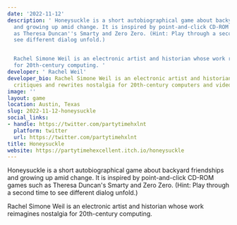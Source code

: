 ```yaml
---
date: '2022-11-12'
description: ' Honeysuckle is a short autobiographical game about backyard friendships
  and growing up amid change. It is inspired by point-and-click CD-ROM games such
  as Theresa Duncan''s Smarty and Zero Zero. (Hint: Play through a second time to
  see different dialog unfold.)


  Rachel Simone Weil is an electronic artist and historian whose work reimagines nostalgia
  for 20th-century computing. '
developer: ' Rachel Weil'
developer_bio: Rachel Simone Weil is an electronic artist and historian whose work
  critiques and rewrites nostalgia for 20th-century computers and video games.
image: ''
layout: game
location: Austin, Texas
slug: 2022-11-12-honeysuckle
social_links:
- handle: https://twitter.com/partytimehxlnt
  platform: twitter
  url: https://twitter.com/partytimehxlnt
title: Honeysuckle
website: https://partytimehexcellent.itch.io/honeysuckle
---
```


 Honeysuckle is a short autobiographical game about backyard friendships and growing up amid change. It is inspired by point-and-click CD-ROM games such as Theresa Duncan's Smarty and Zero Zero. (Hint: Play through a second time to see different dialog unfold.)

Rachel Simone Weil is an electronic artist and historian whose work reimagines nostalgia for 20th-century computing. 